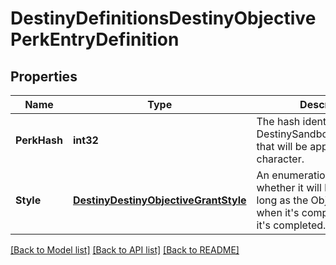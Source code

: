 # DestinyDefinitionsDestinyObjectivePerkEntryDefinition

## Properties
Name | Type | Description | Notes
------------ | ------------- | ------------- | -------------
**PerkHash** | **int32** | The hash identifier of the DestinySandboxPerkDefinition that will be applied to the character. | [optional] 
**Style** | [**DestinyDestinyObjectiveGrantStyle**](Destiny.DestinyObjectiveGrantStyle.md) | An enumeration indicating whether it will be applied as long as the Objective is active, when it&#39;s completed, or until it&#39;s completed. | [optional] 

[[Back to Model list]](../README.md#documentation-for-models) [[Back to API list]](../README.md#documentation-for-api-endpoints) [[Back to README]](../README.md)


